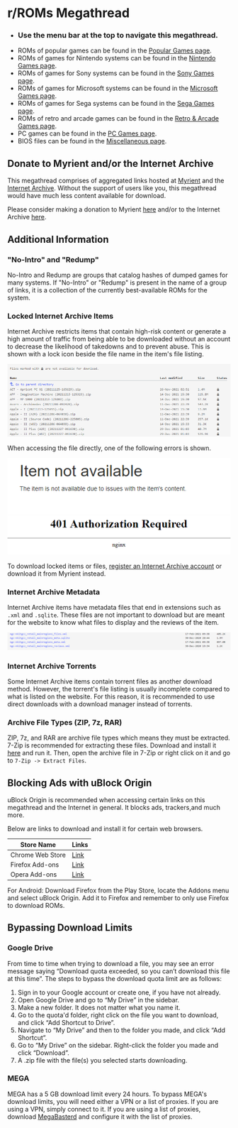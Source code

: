 # **r/ROMs Megathread**
- ### Use the menu bar at the top to navigate this megathread.
- ROMs of popular games can be found in the [Popular Games page](/megathread/popular/).
- ROMs of games for Nintendo systems can be found in the [Nintendo Games page](/megathread/nintendo/).
- ROMs of games for Sony systems can be found in the [Sony Games page](/megathread/sony/).
- ROMs of games for Microsoft systems can be found in the [Microsoft Games page](/megathread/microsoft/).
- ROMs of games for Sega systems can be found in the [Sega Games page](/megathread/sega/).
- ROMs of retro and arcade games can be found in the [Retro & Arcade Games page](/megathread/retro).
- PC games can be found in the [PC Games page](/megathread/pc/).
- BIOS files can be found in the [Miscellaneous page](/megathread/misc).

## **Donate to Myrient and/or the Internet Archive**
This megathread comprises of aggregated links hosted at [Myrient](https://myrient.erista.me) and the [Internet Archive](https://archive.org). Without the support of users like you, this megathread would have much less content available for download.

Please consider making a donation to Myrient [here](https://myrient.erista.me/donate/) and/or to the Internet Archive [here](https://archive.org/donate).

## **Additional Information**
### **"No-Intro" and "Redump"**
No-Intro and Redump are groups that catalog hashes of dumped games for many systems. If "No-Intro" or "Redump" is present in the name of a group of links, it is a collection of the currently best-available ROMs for the system.

### **Locked Internet Archive Items**
Internet Archive restricts items that contain high-risk content or generate a high amount of traffic from being able to be downloaded without an account to decrease the likelihood of takedowns and to prevent abuse. This is shown with a lock icon beside the file name in the item's file listing.

![IALOCK](img/internetarchivelock.png)

When accessing the file directly, one of the following errors is shown.

![IALOCKFILE1](img/internetarchivelockfile1.png)
![IALOCKFILE2](img/internetarchivelockfile2.png)

To download locked items or files, [register an Internet Archive account](https://archive.org/account/signup) or download it from Myrient instead.

### **Internet Archive Metadata**
Internet Archive items have metadata files that end in extensions such as `.xml` and `.sqlite`. These files are not important to download but are meant for the website to know what files to display and the reviews of the item.

![IAMETA](img/internetarchivemetadata.png)

### **Internet Archive Torrents**
Some Internet Archive items contain torrent files as another download method. However, the torrent's file listing is usually incomplete compared to what is listed on the website. For this reason, it is recommended to use direct downloads with a download manager instead of torrents.

### **Archive File Types (ZIP, 7z, RAR)**
ZIP, 7z, and RAR are archive file types which means they must be extracted. 7-Zip is recommended for extracting these files. Download and install it [here](https://www.7-zip.org/) and run it. Then, open the archive file in 7-Zip or right click on it and go to `7-Zip -> Extract Files`.

## **Blocking Ads with uBlock Origin**
uBlock Origin is recommended when accessing certain links on this megathread and the Internet in general. It blocks ads, trackers,and much more.

Below are links to download and install it for certain web browsers.

|**Store Name**|**Links**|
| ------ | ------ |
| Chrome Web Store | [Link](https://chrome.google.com/webstore/detail/ublock-origin/cjpalhdlnbpafiamejdnhcphjbkeiagm?hl=en) |
| Firefox Add-ons | [Link](https://addons.mozilla.org/en-US/android/addon/ublock-origin/) |
| Opera Add-ons | [Link](https://addons.opera.com/en/extensions/details/ublock/) |

For Android: Download Firefox from the Play Store, locate the Addons menu and select uBlock Origin. Add it to Firefox and remember to only use Firefox to download ROMs.

## **Bypassing Download Limits**
### **Google Drive**
From time to time when trying to download a file, you may see an error message saying “Download quota exceeded, so you can’t download this file at this time”. The steps to bypass the download quota limit are as follows:

1. Sign in to your Google account or create one, if you have not already.
2. Open Google Drive and go to “My Drive” in the sidebar.
3. Make a new folder. It does not matter what you name it.
4. Go to the quota'd folder, right click on the file you want to download, and click “Add Shortcut to Drive”.
5. Navigate to “My Drive” and then to the folder you made, and click “Add Shortcut”.
6. Go to “My Drive” on the sidebar. Right-click the folder you made and click “Download”.
7. A .zip file with the file(s) you selected starts downloading.

### **MEGA**
MEGA has a 5 GB download limit every 24 hours. To bypass MEGA's download limits, you will need either a VPN or a list of proxies. If you are using a VPN, simply connect to it. If you are using a list of proxies, download [MegaBasterd](https://github.com/tonikelope/megabasterd) and configure it with the list of proxies.